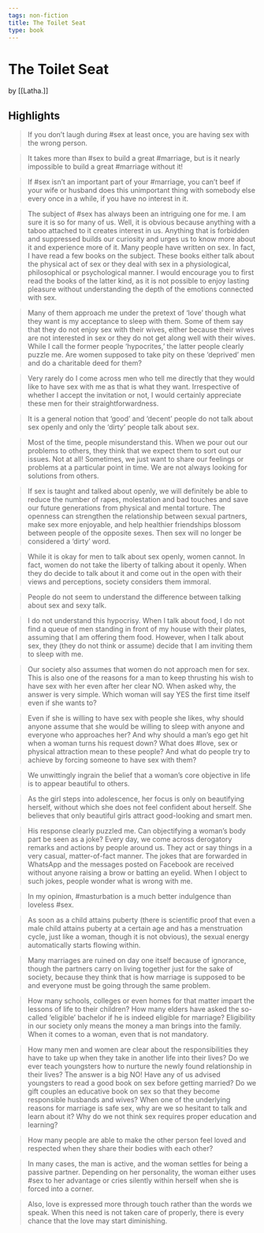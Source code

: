 ```yaml
---
tags: non-fiction
title: The Toilet Seat
type: book
---
```


# The Toilet Seat
by [[Latha.]]

## Highlights
> If you don’t laugh during #sex at least once, you are having sex with the wrong person.

> It takes more than #sex to build a great #marriage, but is it nearly impossible to build a great #marriage without it!

> If #sex isn’t an important part of your #marriage, you can’t beef if your wife or husband does this unimportant thing with somebody else every once in a while, if you have no interest in it.

> The subject of #sex has always been an intriguing one for me. I am sure it is so for many of us. Well, it is obvious because anything with a taboo attached to it creates interest in us. Anything that is forbidden and suppressed builds our curiosity and urges us to know more about it and experience more of it. Many people have written on sex. In fact, I have read a few books on the subject. These books either talk about the physical act of sex or they deal with sex in a physiological, philosophical or psychological manner. I would encourage you to first read the books of the latter kind, as it is not possible to enjoy lasting pleasure without understanding the depth of the emotions connected with sex.

> Many of them approach me under the pretext of ‘love’ though what they want is my acceptance to sleep with them. Some of them say that they do not enjoy sex with their wives, either because their wives are not interested in sex or they do not get along well with their wives. While I call the former people ‘hypocrites,’ the latter people clearly puzzle me. Are women supposed to take pity on these ‘deprived’ men and do a charitable deed for them?

> Very rarely do I come across men who tell me directly that they would like to have sex with me as that is what they want. Irrespective of whether I accept the invitation or not, I would certainly appreciate these men for their straightforwardness.

> It is a general notion that ‘good’ and ‘decent’ people do not talk about sex openly and only the ‘dirty’ people talk about sex.

> Most of the time, people misunderstand this. When we pour out our problems to others, they think that we expect them to sort out our issues. Not at all! Sometimes, we just want to share our feelings or problems at a particular point in time. We are not always looking for solutions from others.

> If sex is taught and talked about openly, we will definitely be able to reduce the number of rapes, molestation and bad touches and save our future generations from physical and mental torture. The openness can strengthen the relationship between sexual partners, make sex more enjoyable, and help healthier friendships blossom between people of the opposite sexes. Then sex will no longer be considered a ‘dirty’ word.

> While it is okay for men to talk about sex openly, women cannot. In fact, women do not take the liberty of talking about it openly. When they do decide to talk about it and come out in the open with their views and perceptions, society considers them immoral.

> People do not seem to understand the difference between talking about sex and sexy talk.

> I do not understand this hypocrisy. When I talk about food, I do not find a queue of men standing in front of my house with their plates, assuming that I am offering them food. However, when I talk about sex, they (they do not think or assume) decide that I am inviting them to sleep with me.

> Our society also assumes that women do not approach men for sex. This is also one of the reasons for a man to keep thrusting his wish to have sex with her even after her clear NO. When asked why, the answer is very simple. Which woman will say YES the first time itself even if she wants to?

> Even if she is willing to have sex with people she likes, why should anyone assume that she would be willing to sleep with anyone and everyone who approaches her? And why should a man’s ego get hit when a woman turns his request down? What does #love, sex or physical attraction mean to these people? And what do people try to achieve by forcing someone to have sex with them?

> We unwittingly ingrain the belief that a woman’s core objective in life is to appear beautiful to others.

> As the girl steps into adolescence, her focus is only on beautifying herself, without which she does not feel confident about herself. She believes that only beautiful girls attract good-looking and smart men.

> His response clearly puzzled me. Can objectifying a woman’s body part be seen as a joke? Every day, we come across derogatory remarks and actions by people around us. They act or say things in a very casual, matter-of-fact manner. The jokes that are forwarded in WhatsApp and the messages posted on Facebook are received without anyone raising a brow or batting an eyelid. When I object to such jokes, people wonder what is wrong with me.

> In my opinion, #masturbation is a much better indulgence than loveless #sex.

> As soon as a child attains puberty (there is scientific proof that even a male child attains puberty at a certain age and has a menstruation cycle, just like a woman, though it is not obvious), the sexual energy automatically starts flowing within.

> Many marriages are ruined on day one itself because of ignorance, though the partners carry on living together just for the sake of society, because they think that is how marriage is supposed to be and everyone must be going through the same problem.

> How many schools, colleges or even homes for that matter impart the lessons of life to their children? How many elders have asked the so-called ‘eligible’ bachelor if he is indeed eligible for marriage? Eligibility in our society only means the money a man brings into the family. When it comes to a woman, even that is not mandatory.

> How many men and women are clear about the responsibilities they have to take up when they take in another life into their lives? Do we ever teach youngsters how to nurture the newly found relationship in their lives? The answer is a big NO! Have any of us advised youngsters to read a good book on sex before getting married? Do we gift couples an educative book on sex so that they become responsible husbands and wives? When one of the underlying reasons for marriage is safe sex, why are we so hesitant to talk and learn about it? Why do we not think sex requires proper education and learning?

> How many people are able to make the other person feel loved and respected when they share their bodies with each other?

> In many cases, the man is active, and the woman settles for being a passive partner. Depending on her personality, the woman either uses #sex to her advantage or cries silently within herself when she is forced into a corner.

> Also, love is expressed more through touch rather than the words we speak. When this need is not taken care of properly, there is every chance that the love may start diminishing.
